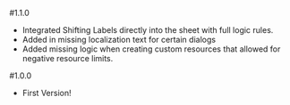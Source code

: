 #1.1.0
 - Integrated Shifting Labels directly into the sheet with full logic rules.
 - Added in missing localization text for certain dialogs
 - Added missing logic when creating custom resources that allowed for negative resource limits.

#1.0.0
- First Version!